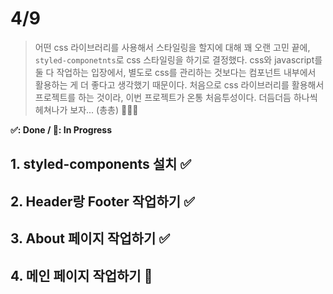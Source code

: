 # 4/9

> 어떤 css 라이브러리를 사용해서 스타일링을 할지에 대해 꽤 오랜 고민 끝에, `styled-componetnts`로 css 스타일링을 하기로 결정했다. css와 javascript를 둘 다 작업하는 입장에서, 별도로 css를 관리하는 것보다는 컴포넌트 내부에서 활용하는 게 더 좋다고 생각했기 때문이다. 처음으로 css 라이브러리를 활용해서 프로젝트를 하는 것이라, 이번 프로젝트가 온통 처음투성이다. 더듬더듬 하나씩 헤쳐나가 보자... (총총) 🐜🐜🐜

**✅: Done / 💬: In Progress**

## 1. styled-components 설치 ✅

## 2. Header랑 Footer 작업하기 ✅

## 3. About 페이지 작업하기 ✅

## 4. 메인 페이지 작업하기 💬
